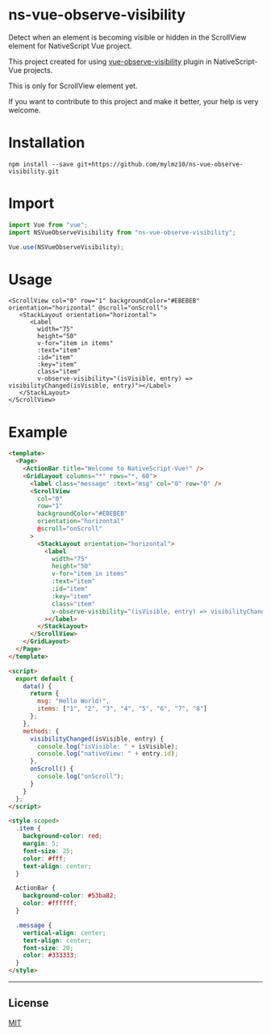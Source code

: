# ns-vue-observe-visibility

Detect when an element is becoming visible or hidden in the ScrollView element for NativeScript Vue project.

This project created for using <a href="https://github.com/Akryum/vue-observe-visibility/">vue-observe-visibility</a> plugin in NativeScript-Vue projects.

This is only for ScrollView element yet.

If you want to contribute to this project and make it better, your help is very welcome.

# Installation

```
npm install --save git+https://github.com/mylmz10/ns-vue-observe-visibility.git
```

# Import

```javascript
import Vue from "vue";
import NSVueObserveVisibility from "ns-vue-observe-visibility";

Vue.use(NSVueObserveVisibility);
```

# Usage

```nativescript
<ScrollView col="0" row="1" backgroundColor="#EBEBEB" orientation="horizontal" @scroll="onScroll">
   <StackLayout orientation="horizontal">
      <Label
        width="75"
        height="50"
        v-for="item in items"
        :text="item"
        :id="item"
        :key="item"
        class="item"
        v-observe-visibility="(isVisible, entry) => visibilityChanged(isVisible, entry)"></Label>
   </StackLayout>
</ScrollView>
```

# Example

```html
<template>
  <Page>
    <ActionBar title="Welcome to NativeScript-Vue!" />
    <GridLayout columns="*" rows="*, 60">
      <label class="message" :text="msg" col="0" row="0" />
      <ScrollView
        col="0"
        row="1"
        backgroundColor="#EBEBEB"
        orientation="horizontal"
        @scroll="onScroll"
      >
        <StackLayout orientation="horizontal">
          <label
            width="75"
            height="50"
            v-for="item in items"
            :text="item"
            :id="item"
            :key="item"
            class="item"
            v-observe-visibility="(isVisible, entry) => visibilityChanged(isVisible, entry, item)"
          ></label>
        </StackLayout>
      </ScrollView>
    </GridLayout>
  </Page>
</template>

<script>
  export default {
    data() {
      return {
        msg: "Hello World!",
        items: ["1", "2", "3", "4", "5", "6", "7", "8"]
      };
    },
    methods: {
      visibilityChanged(isVisible, entry) {
        console.log("isVisible: " + isVisible);
        console.log("nativeView: " + entry.id);
      },
      onScroll() {
        console.log("onScroll");
      }
    }
  };
</script>

<style scoped>
  .item {
    background-color: red;
    margin: 5;
    font-size: 25;
    color: #fff;
    text-align: center;
  }

  ActionBar {
    background-color: #53ba82;
    color: #ffffff;
  }

  .message {
    vertical-align: center;
    text-align: center;
    font-size: 20;
    color: #333333;
  }
</style>
```

---

## License

[MIT](http://opensource.org/licenses/MIT)
